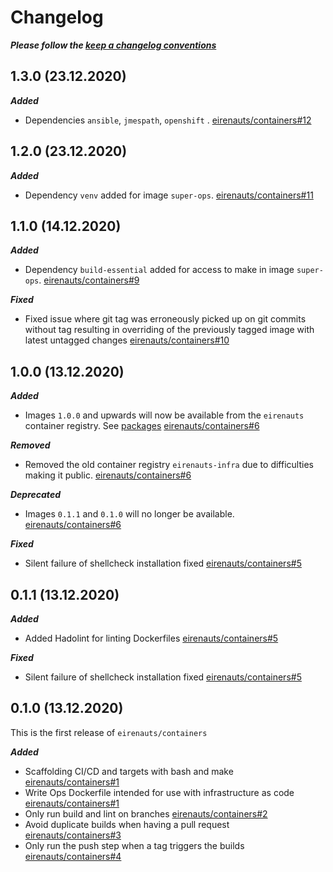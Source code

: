 # Changelog

**_Please follow the [keep a changelog conventions](https://keepachangelog.com/en/1.0.0/)_**

## 1.3.0 (23.12.2020)

**_Added_**

- Dependencies `ansible`, `jmespath`, `openshift` . [eirenauts/containers#12]

[eirenauts/containers#12]: https://github.com/eirenauts/containers/pull/12

## 1.2.0 (23.12.2020)

**_Added_**

- Dependency `venv` added for image `super-ops`. [eirenauts/containers#11]

[eirenauts/containers#11]: https://github.com/eirenauts/containers/pull/11

## 1.1.0 (14.12.2020)

**_Added_**

- Dependency `build-essential` added for access to make in image `super-ops`. [eirenauts/containers#9]

**_Fixed_**

- Fixed issue where git tag was erroneously picked up on git commits without tag resulting
  in overriding of the previously tagged image with latest untagged changes [eirenauts/containers#10]

[eirenauts/containers#9]: https://github.com/eirenauts/containers/pull/9
[eirenauts/containers#10]: https://github.com/eirenauts/containers/pull/10

## 1.0.0 (13.12.2020)

**_Added_**

- Images `1.0.0` and upwards will now be available from the `eirenauts` container
  registry. See [packages](https://github.com/orgs/eirenauts/packages/container/package/super-ops) [eirenauts/containers#6]

**_Removed_**

- Removed the old container registry `eirenauts-infra` due to difficulties making it
  public. [eirenauts/containers#6]

**_Deprecated_**

- Images `0.1.1` and `0.1.0` will no longer be available. [eirenauts/containers#6]

[eirenauts/containers#6]: https://github.com/eirenauts/containers/pull/6

**_Fixed_**

- Silent failure of shellcheck installation fixed [eirenauts/containers#5]

## 0.1.1 (13.12.2020)

**_Added_**

- Added Hadolint for linting Dockerfiles [eirenauts/containers#5]

[eirenauts/containers#5]: https://github.com/eirenauts/containers/pull/5

**_Fixed_**

- Silent failure of shellcheck installation fixed [eirenauts/containers#5]

[eirenauts/containers#5]: https://github.com/eirenauts/containers/pull/5

## 0.1.0 (13.12.2020)

This is the first release of `eirenauts/containers`

**_Added_**

- Scaffolding CI/CD and targets with bash and make [eirenauts/containers#1]
- Write Ops Dockerfile intended for use with infrastructure as code [eirenauts/containers#1]
- Only run build and lint on branches [eirenauts/containers#2]
- Avoid duplicate builds when having a pull request [eirenauts/containers#3]
- Only run the push step when a tag triggers the builds [eirenauts/containers#4]

[eirenauts/containers#1]: https://github.com/eirenauts/containers/pull/1
[eirenauts/containers#2]: https://github.com/eirenauts/containers/pull/2
[eirenauts/containers#3]: https://github.com/eirenauts/containers/pull/3
[eirenauts/containers#4]: https://github.com/eirenauts/containers/pull/4
